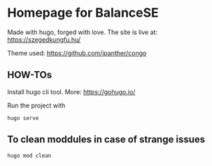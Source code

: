 # Homepage for BalanceSE

Made with hugo, forged with love.
The site is live at: https://szegedkungfu.hu/

Theme used: https://github.com/jpanther/congo

## HOW-TOs

Install hugo cli tool.
More: https://gohugo.io/

Run the project with

```
hugo serve
```

## To clean moddules in case of strange issues

```
hugo mod clean
```
